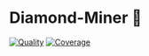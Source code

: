 # Diamond-Miner :gem:

[![Quality](https://github.com/dioptra-io/diamond-miner/actions/workflows/quality.yml/badge.svg)](https://github.com/dioptra-io/diamond-miner/actions?query=workflow%3AQuality)
[![Coverage](https://img.shields.io/codecov/c/github/dioptra-io/diamond-miner?logo=codecov&logoColor=white&token=RKZSQ2CL4J)](https://app.codecov.io/gh/dioptra-io/diamond-miner)
